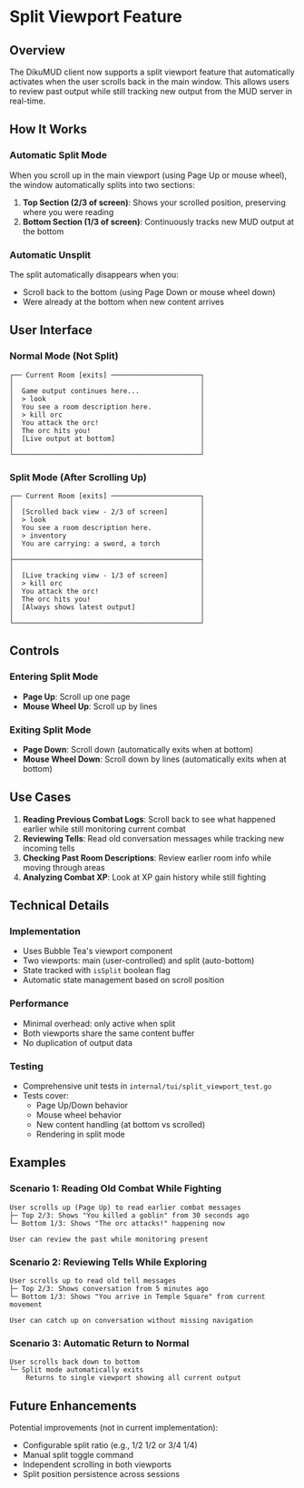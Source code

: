 # Split Viewport Feature

## Overview

The DikuMUD client now supports a split viewport feature that automatically activates when the user scrolls back in the main window. This allows users to review past output while still tracking new output from the MUD server in real-time.

## How It Works

### Automatic Split Mode

When you scroll up in the main viewport (using Page Up or mouse wheel), the window automatically splits into two sections:

1. **Top Section (2/3 of screen)**: Shows your scrolled position, preserving where you were reading
2. **Bottom Section (1/3 of screen)**: Continuously tracks new MUD output at the bottom

### Automatic Unsplit

The split automatically disappears when you:
- Scroll back to the bottom (using Page Down or mouse wheel down)
- Were already at the bottom when new content arrives

## User Interface

### Normal Mode (Not Split)
```
┌── Current Room [exits] ──────────────────────┐
│                                              │
│  Game output continues here...               │
│  > look                                      │
│  You see a room description here.            │
│  > kill orc                                  │
│  You attack the orc!                         │
│  The orc hits you!                           │
│  [Live output at bottom]                     │
│                                              │
└──────────────────────────────────────────────┘
```

### Split Mode (After Scrolling Up)
```
┌── Current Room [exits] ──────────────────────┐
│                                              │
│  [Scrolled back view - 2/3 of screen]        │
│  > look                                      │
│  You see a room description here.            │
│  > inventory                                 │
│  You are carrying: a sword, a torch          │
│                                              │
├──────────────────────────────────────────────┤
│                                              │
│  [Live tracking view - 1/3 of screen]        │
│  > kill orc                                  │
│  You attack the orc!                         │
│  The orc hits you!                           │
│  [Always shows latest output]                │
│                                              │
└──────────────────────────────────────────────┘
```

## Controls

### Entering Split Mode
- **Page Up**: Scroll up one page
- **Mouse Wheel Up**: Scroll up by lines

### Exiting Split Mode
- **Page Down**: Scroll down (automatically exits when at bottom)
- **Mouse Wheel Down**: Scroll down by lines (automatically exits when at bottom)

## Use Cases

1. **Reading Previous Combat Logs**: Scroll back to see what happened earlier while still monitoring current combat
2. **Reviewing Tells**: Read old conversation messages while tracking new incoming tells
3. **Checking Past Room Descriptions**: Review earlier room info while moving through areas
4. **Analyzing Combat XP**: Look at XP gain history while still fighting

## Technical Details

### Implementation
- Uses Bubble Tea's viewport component
- Two viewports: main (user-controlled) and split (auto-bottom)
- State tracked with `isSplit` boolean flag
- Automatic state management based on scroll position

### Performance
- Minimal overhead: only active when split
- Both viewports share the same content buffer
- No duplication of output data

### Testing
- Comprehensive unit tests in `internal/tui/split_viewport_test.go`
- Tests cover:
  - Page Up/Down behavior
  - Mouse wheel behavior
  - New content handling (at bottom vs scrolled)
  - Rendering in split mode

## Examples

### Scenario 1: Reading Old Combat While Fighting
```
User scrolls up (Page Up) to read earlier combat messages
├─ Top 2/3: Shows "You killed a goblin" from 30 seconds ago
└─ Bottom 1/3: Shows "The orc attacks!" happening now

User can review the past while monitoring present
```

### Scenario 2: Reviewing Tells While Exploring
```
User scrolls up to read old tell messages
├─ Top 2/3: Shows conversation from 5 minutes ago
└─ Bottom 1/3: Shows "You arrive in Temple Square" from current movement

User can catch up on conversation without missing navigation
```

### Scenario 3: Automatic Return to Normal
```
User scrolls back down to bottom
└─ Split mode automatically exits
    Returns to single viewport showing all current output
```

## Future Enhancements

Potential improvements (not in current implementation):
- Configurable split ratio (e.g., 1/2 1/2 or 3/4 1/4)
- Manual split toggle command
- Independent scrolling in both viewports
- Split position persistence across sessions
